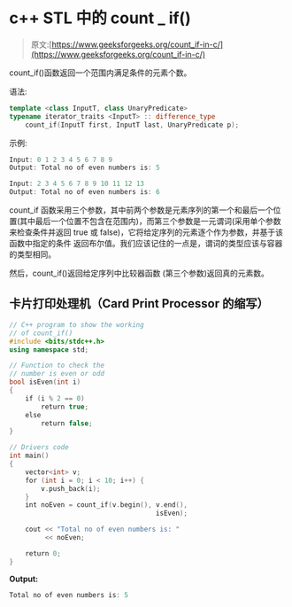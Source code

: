 # c++ STL 中的 count _ if()

> 原文:[https://www.geeksforgeeks.org/count_if-in-c/](https://www.geeksforgeeks.org/count_if-in-c/)

count_if()函数返回一个范围内满足条件的元素个数。

语法:

```cpp
template <class InputT, class UnaryPredicate>
typename iterator_traits <InputT> :: difference_type
    count_if(InputT first, InputT last, UnaryPredicate p);
```

示例:

```cpp
Input: 0 1 2 3 4 5 6 7 8 9
Output: Total no of even numbers is: 5

Input: 2 3 4 5 6 7 8 9 10 11 12 13
Output: Total no of even numbers is: 6
```

count_if 函数采用三个参数，其中前两个参数是元素序列的第一个和最后一个位置(其中最后一个位置不包含在范围内)，而第三个参数是一元谓词(采用单个参数来检查条件并返回 true 或 false)，它将给定序列的元素逐个作为参数，并基于该函数中指定的条件
返回布尔值。我们应该记住的一点是，谓词的类型应该与容器的类型相同。

然后，count_if()返回给定序列中比较器函数
(第三个参数)返回真的元素数。

## 卡片打印处理机（Card Print Processor 的缩写）

```cpp
// C++ program to show the working
// of count_if()
#include <bits/stdc++.h>
using namespace std;

// Function to check the
// number is even or odd
bool isEven(int i)
{
    if (i % 2 == 0)
        return true;
    else
        return false;
}

// Drivers code
int main()
{
    vector<int> v;
    for (int i = 0; i < 10; i++) {
        v.push_back(i);
    }
    int noEven = count_if(v.begin(), v.end(),
                                     isEven);

    cout << "Total no of even numbers is: "
         << noEven;

    return 0;
}
```

**Output:** 

```cpp
Total no of even numbers is: 5
```